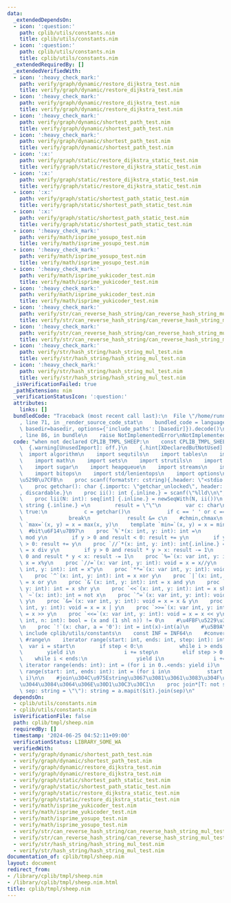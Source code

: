 ```yaml
---
data:
  _extendedDependsOn:
  - icon: ':question:'
    path: cplib/utils/constants.nim
    title: cplib/utils/constants.nim
  - icon: ':question:'
    path: cplib/utils/constants.nim
    title: cplib/utils/constants.nim
  _extendedRequiredBy: []
  _extendedVerifiedWith:
  - icon: ':heavy_check_mark:'
    path: verify/graph/dynamic/restore_dijkstra_test.nim
    title: verify/graph/dynamic/restore_dijkstra_test.nim
  - icon: ':heavy_check_mark:'
    path: verify/graph/dynamic/restore_dijkstra_test.nim
    title: verify/graph/dynamic/restore_dijkstra_test.nim
  - icon: ':heavy_check_mark:'
    path: verify/graph/dynamic/shortest_path_test.nim
    title: verify/graph/dynamic/shortest_path_test.nim
  - icon: ':heavy_check_mark:'
    path: verify/graph/dynamic/shortest_path_test.nim
    title: verify/graph/dynamic/shortest_path_test.nim
  - icon: ':x:'
    path: verify/graph/static/restore_dijkstra_static_test.nim
    title: verify/graph/static/restore_dijkstra_static_test.nim
  - icon: ':x:'
    path: verify/graph/static/restore_dijkstra_static_test.nim
    title: verify/graph/static/restore_dijkstra_static_test.nim
  - icon: ':x:'
    path: verify/graph/static/shortest_path_static_test.nim
    title: verify/graph/static/shortest_path_static_test.nim
  - icon: ':x:'
    path: verify/graph/static/shortest_path_static_test.nim
    title: verify/graph/static/shortest_path_static_test.nim
  - icon: ':heavy_check_mark:'
    path: verify/math/isprime_yosupo_test.nim
    title: verify/math/isprime_yosupo_test.nim
  - icon: ':heavy_check_mark:'
    path: verify/math/isprime_yosupo_test.nim
    title: verify/math/isprime_yosupo_test.nim
  - icon: ':heavy_check_mark:'
    path: verify/math/isprime_yukicoder_test.nim
    title: verify/math/isprime_yukicoder_test.nim
  - icon: ':heavy_check_mark:'
    path: verify/math/isprime_yukicoder_test.nim
    title: verify/math/isprime_yukicoder_test.nim
  - icon: ':heavy_check_mark:'
    path: verify/str/can_reverse_hash_string/can_reverse_hash_string_mul_test.nim
    title: verify/str/can_reverse_hash_string/can_reverse_hash_string_mul_test.nim
  - icon: ':heavy_check_mark:'
    path: verify/str/can_reverse_hash_string/can_reverse_hash_string_mul_test.nim
    title: verify/str/can_reverse_hash_string/can_reverse_hash_string_mul_test.nim
  - icon: ':heavy_check_mark:'
    path: verify/str/hash_string/hash_string_mul_test.nim
    title: verify/str/hash_string/hash_string_mul_test.nim
  - icon: ':heavy_check_mark:'
    path: verify/str/hash_string/hash_string_mul_test.nim
    title: verify/str/hash_string/hash_string_mul_test.nim
  _isVerificationFailed: true
  _pathExtension: nim
  _verificationStatusIcon: ':question:'
  attributes:
    links: []
  bundledCode: "Traceback (most recent call last):\n  File \"/home/runner/.local/lib/python3.10/site-packages/onlinejudge_verify/documentation/build.py\"\
    , line 71, in _render_source_code_stat\n    bundled_code = language.bundle(stat.path,\
    \ basedir=basedir, options={'include_paths': [basedir]}).decode()\n  File \"/home/runner/.local/lib/python3.10/site-packages/onlinejudge_verify/languages/nim.py\"\
    , line 86, in bundle\n    raise NotImplementedError\nNotImplementedError\n"
  code: "when not declared CPLIB_TMPL_SHEEP:\n    const CPLIB_TMPL_SHEEP* = 1\n  \
    \  {.warning[UnusedImport]: off.}\n    {.hint[XDeclaredButNotUsed]: off.}\n  \
    \  import algorithm\n    import sequtils\n    import tables\n    import macros\n\
    \    import math\n    import sets\n    import strutils\n    import strformat\n\
    \    import sugar\n    import heapqueue\n    import streams\n    import deques\n\
    \    import bitops\n    import std/lenientops\n    import options\n    #\u5165\
    \u529B\u7CFB\n    proc scanf(formatstr: cstring){.header: \"<stdio.h>\", varargs.}\n\
    \    proc getchar(): char {.importc: \"getchar_unlocked\", header: \"<stdio.h>\"\
    , discardable.}\n    proc ii(): int {.inline.} = scanf(\"%lld\\n\", addr result)\n\
    \    proc lii(N: int): seq[int] {.inline.} = newSeqWith(N, ii())\n    proc si():\
    \ string {.inline.} =\n        result = \"\"\n        var c: char\n        while\
    \ true:\n            c = getchar()\n            if c == ' ' or c == '\\n':\n \
    \               break\n            result &= c\n    #chmin,chmax\n    template\
    \ `max=`(x, y) = x = max(x, y)\n    template `min=`(x, y) = x = min(x, y)\n  \
    \  #bit\u6F14\u7B97\n    proc `%`*(x: int, y: int): int =\n        result = x\
    \ mod y\n        if y > 0 and result < 0: result += y\n        if y < 0 and result\
    \ > 0: result += y\n    proc `//`*(x: int, y: int): int{.inline.} =\n        result\
    \ = x div y\n        if y > 0 and result * y > x: result -= 1\n        if y <\
    \ 0 and result * y < x: result -= 1\n    proc `%=`(x: var int, y: int): void =\
    \ x = x%y\n    proc `//=`(x: var int, y: int): void = x = x//y\n    proc `**`(x:\
    \ int, y: int): int = x^y\n    proc `**=`(x: var int, y: int): void = x = x^y\n\
    \    proc `^`(x: int, y: int): int = x xor y\n    proc `|`(x: int, y: int): int\
    \ = x or y\n    proc `&`(x: int, y: int): int = x and y\n    proc `>>`(x: int,\
    \ y: int): int = x shr y\n    proc `<<`(x: int, y: int): int = x shl y\n    proc\
    \ `~`(x: int): int = not x\n    proc `^=`(x: var int, y: int): void = x = x ^\
    \ y\n    proc `&=`(x: var int, y: int): void = x = x & y\n    proc `|=`(x: var\
    \ int, y: int): void = x = x | y\n    proc `>>=`(x: var int, y: int): void = x\
    \ = x >> y\n    proc `<<=`(x: var int, y: int): void = x = x << y\n    proc `[]`(x:\
    \ int, n: int): bool = (x and (1 shl n)) != 0\n    #\u4FBF\u5229\u306A\u5909\u63DB\
    \n    proc `!`(x: char, a = '0'): int = int(x)-int(a)\n    #\u5B9A\u6570\n   \
    \ include cplib/utils/constants\n    const INF = INF64\n    #converter\n\n   \
    \ #range\n    iterator range(start: int, ends: int, step: int): int =\n      \
    \  var i = start\n        if step < 0:\n            while i > ends:\n        \
    \        yield i\n                i += step\n        elif step > 0:\n        \
    \    while i < ends:\n                yield i\n                i += step\n   \
    \ iterator range(ends: int): int = (for i in 0..<ends: yield i)\n    iterator\
    \ range(start: int, ends: int): int = (for i in\n            start..<ends: yield\
    \ i)\n\n    #join\u304C\u975Estring\u3067\u3081\u3061\u3083\u304F\u3061\u3083\u9045\
    \u3044\u3084\u3064\u306E\u30D1\u30C3\u30C1\n    proc join*[T: not string](a: openArray[T],\
    \ sep: string = \"\"): string = a.mapit($it).join(sep)\n"
  dependsOn:
  - cplib/utils/constants.nim
  - cplib/utils/constants.nim
  isVerificationFile: false
  path: cplib/tmpl/sheep.nim
  requiredBy: []
  timestamp: '2024-06-25 04:52:11+09:00'
  verificationStatus: LIBRARY_SOME_WA
  verifiedWith:
  - verify/graph/dynamic/shortest_path_test.nim
  - verify/graph/dynamic/shortest_path_test.nim
  - verify/graph/dynamic/restore_dijkstra_test.nim
  - verify/graph/dynamic/restore_dijkstra_test.nim
  - verify/graph/static/shortest_path_static_test.nim
  - verify/graph/static/shortest_path_static_test.nim
  - verify/graph/static/restore_dijkstra_static_test.nim
  - verify/graph/static/restore_dijkstra_static_test.nim
  - verify/math/isprime_yukicoder_test.nim
  - verify/math/isprime_yukicoder_test.nim
  - verify/math/isprime_yosupo_test.nim
  - verify/math/isprime_yosupo_test.nim
  - verify/str/can_reverse_hash_string/can_reverse_hash_string_mul_test.nim
  - verify/str/can_reverse_hash_string/can_reverse_hash_string_mul_test.nim
  - verify/str/hash_string/hash_string_mul_test.nim
  - verify/str/hash_string/hash_string_mul_test.nim
documentation_of: cplib/tmpl/sheep.nim
layout: document
redirect_from:
- /library/cplib/tmpl/sheep.nim
- /library/cplib/tmpl/sheep.nim.html
title: cplib/tmpl/sheep.nim
---
```

